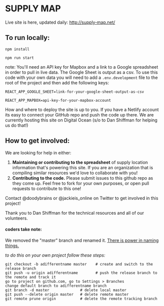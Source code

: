 # SUPPLY MAP

Live site is here, updated daily: http://supply-map.net/

## To run locally:

`npm install`

`npm run start`

note: You'll need an API key for Mapbox and a link to a Google spreadsheet in order to pull in live data. The Google Sheet is output as a csv. To use this code with your own data you will need to add a `.env.development` file to the root of the project and then add the following keys:

```
REACT_APP_GOOGLE_SHEET=link-for-your-google-sheet-output-as-csv

REACT_APP_MAPBOX=api-key-for-your-mapbox-account
```

How and where to deploy the site is up to you. If you have a Netlify account its easy to connect your GitHub repo and push the code up there. We are currently hosting this site on Digital Ocean (s/o to Dan Shiffman for helping us do that!)

## How to get involved:

We are looking for help in either:
1. __Maintaining or contributing to the spreadsheet__ of supply location information that's powering this site. If you are an organization that is compiling similar resources we'd love to collaborate with you!
2. __Contributing to the code.__ Please submit issues to this github repo as they come up. Feel free to fork for your own purposes, or open pull requests to contribute to this one!

Contact @doodybrains or @jackieis_online on Twitter to get involved in this project!

Thank you to Dan Shiffman for the technical resources and all of our volunteers.


#### coders take note:

We removed the "master" branch and renamed it. [There is power in naming things.](https://listen.datasociety.net/episodes/race-after-technology/transcript)

*to do this on your own project follow these steps:*

```
git checkout -b adifferentname master    # create and switch to the release branch
git push -u origin adifferentname        # push the release branch to the remote and track it
go to project on github.com, go to Settings > Branches 
change default branch to adifferentname branch
git branch -d master              # delete local master
git push --delete origin master   # delete remote master
git remote prune origin           # delete the remote tracking branch
```
